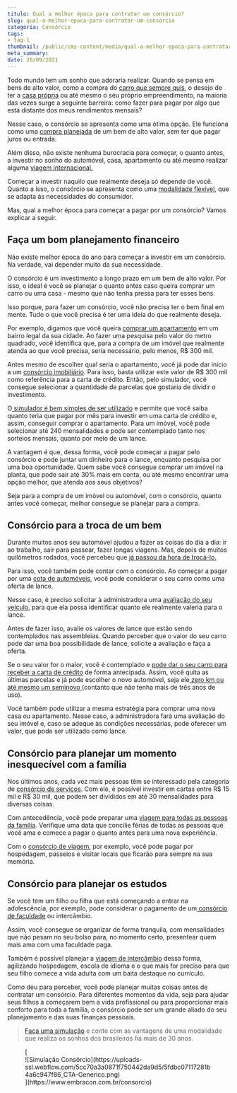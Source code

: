 ```yaml
---
titulo: Qual a melhor época para contratar um consórcio?
slug: qual-a-melhor-epoca-para-contratar-um-consorcio
categoria: Consórcio
tags:
- tag-1
thumbnail: /public/cms-content/media/qual-a-melhor-epoca-para-contratar-um-consorcio.jpg
meta_summary: 
date: 28/09/2021
---
```

Todo mundo tem um sonho que adoraria realizar. Quando se pensa em bens de alto valor, como a compra do [carro que sempre quis](https://www.embracon.com.br/blog/pensando-em-comprar-um-carro-saiba-o-que-levar-em-consideracao), o desejo de ter a [casa própria](https://www.embracon.com.br/blog/como-conquistar-a-estabilidade-da-casa-propria) ou até mesmo o seu próprio empreendimento, na maioria das vezes surge a seguinte barreira: como fazer para pagar por algo que está distante dos meus rendimentos mensais?

Nesse caso, o consórcio se apresenta como uma ótima opção. Ele funciona como uma [compra planejada](https://www.embracon.com.br/blog/8-motivos-que-comprovam-que-consorcio-e-investimento) de um bem de alto valor, sem ter que pagar juros ou entrada.

Além disso, não existe nenhuma burocracia para começar, o quanto antes, a investir no sonho do automóvel, casa, apartamento ou até mesmo realizar alguma [viagem internacional.](https://www.embracon.com.br/blog/saiba-como-montar-um-roteiro-de-viagem-em-7-passos)

Começar a investir naquilo que realmente deseja só depende de você. Quanto a isso, o consórcio se apresenta como uma [modalidade flexível](https://www.embracon.com.br/blog/entenda-como-o-consorcio-pode-te-ajudar-a-manter-a-estabilidade-financeira), que se adapta às necessidades do consumidor.

Mas, qual a melhor época para começar a pagar por um consórcio? Vamos explicar a seguir.

Faça um bom planejamento financeiro
-----------------------------------

Não existe melhor época do ano para começar a investir em um consórcio. Na verdade, vai depender muito da sua necessidade.

O consórcio é um investimento a longo prazo em um bem de alto valor. Por isso, o ideal é você se planejar o quanto antes caso queira comprar um carro ou uma casa - mesmo que não tenha pressa para ter esses bens.

Isso porque, para fazer um consórcio, você não precisa ter o bem final em mente. Tudo o que você precisa é ter uma ideia do que realmente deseja.

Por exemplo, digamos que você queira [comprar um apartamento](https://www.embracon.com.br/blog/como-comprar-um-apartamento) em um bairro legal da sua cidade. Ao fazer uma pesquisa pelo valor do metro quadrado, você identifica que, para a compra de um imóvel que realmente atenda ao que você precisa, seria necessário, pelo menos, R$ 300 mil.

Antes mesmo de escolher qual seria o apartamento, você já pode dar início a um [consórcio imobiliário](https://www.embracon.com.br/blog/guia-completo-consorcio-imobiliario). Para isso, basta utilizar este valor de R$ 300 mil como referência para a carta de crédito. Então, pelo simulador, você consegue selecionar a quantidade de parcelas que gostaria de dividir o investimento.

O[ simulador é bem simples de ser utilizado](https://www.embracon.com.br/blog/simulacao-de-consorcio) e permite que você saiba quanto teria que pagar por mês para investir em uma carta de crédito e, assim, conseguir comprar o apartamento. Para um imóvel, você pode selecionar até 240 mensalidades e pode ser contemplado tanto nos sorteios mensais, quanto por meio de um lance.

A vantagem é que, dessa forma, você pode começar a pagar pelo consórcio e pode juntar um dinheiro para o lance, enquanto pesquisa por uma boa oportunidade. Quem sabe você consegue comprar um imóvel na planta, que pode sair até 30% mais em conta, ou até mesmo encontrar uma opção melhor, que atenda aos seus objetivos?

Seja para a compra de um imóvel ou automóvel, com o consórcio, quanto antes você começar, melhor consegue se planejar para a compra.

Consórcio para a troca de um bem
--------------------------------

Durante muitos anos seu automóvel ajudou a fazer as coisas do dia a dia: ir ao trabalho, sair para passear, fazer longas viagens. Mas, depois de muitos quilômetros rodados, você percebeu que [já passou da hora de trocá-lo.](https://www.embracon.com.br/blog/confira-9-sinais-de-que-e-hora-de-trocar-de-carro)

Para isso, você também pode contar com o consórcio. Ao começar a pagar por uma [cota de automóveis](https://www.embracon.com.br/blog/como-funciona-consorcio-de-automoveis-por-que-boa-opcao), você pode considerar o seu carro como uma oferta de lance.

Nesse caso, é preciso solicitar à administradora uma [avaliação do seu veículo](https://www.embracon.com.br/blog/saiba-como-funciona-o-laudo-de-vistoria-no-consorcio), para que ela possa identificar quanto ele realmente valeria para o lance.

Antes de fazer isso, avalie os valores de lance que estão sendo contemplados nas assembleias. Quando perceber que o valor do seu carro pode dar uma boa possibilidade de lance, solicite a avaliação e faça a oferta.

Se o seu valor for o maior, você é contemplado e [pode dar o seu carro para receber a carta de crédito](https://www.embracon.com.br/blog/e-possivel-utilizar-um-carro-usado-para-dar-um-lance-em-um-consorcio) de forma antecipada. Assim, você quita as últimas parcelas e já pode escolher o novo automóvel, seja ele[ zero km ou até mesmo um seminovo ](https://www.embracon.com.br/blog/carro-zero-ou-seminovo)(contanto que não tenha mais de três anos de uso).

Você também pode utilizar a mesma estratégia para comprar uma nova casa ou apartamento. Nesse caso, a administradora fará uma avaliação do seu imóvel e, caso se adeque às condições necessárias, pode oferecer um valor, que pode ser utilizado como lance.

Consórcio para planejar um momento inesquecível com a família
-------------------------------------------------------------

Nos últimos anos, cada vez mais pessoas têm se interessado pela categoria de [consórcio de serviços](https://www.embracon.com.br/blog/consorcio-de-servicos-tudo-o-que-voce-precisa-saber-sobre-o-assunto). Com ele, é possível investir em cartas entre R$ 15 mil e R$ 30 mil, que podem ser divididos em até 30 mensalidades para diversas coisas.

Com antecedência, você pode preparar uma [viagem para todas as pessoas da família](https://www.embracon.com.br/blog/viagem-em-familia-4-dicas-para-agradar-a-todos). Verifique uma data que concilie férias de todas as pessoas que você ama e comece a pagar o quanto antes para uma nova experiência.

Com o [consórcio de viagem](https://www.embracon.com.br/blog/consorcio-de-viagens-embracon-vantagens), por exemplo, você pode pagar por hospedagem, passeios e visitar locais que ficarão para sempre na sua memória.

Consórcio para planejar os estudos
----------------------------------

Se você tem um filho ou filha que está começando a entrar na adolescência, por exemplo, pode considerar o pagamento de um[ consórcio de faculdade](https://www.embracon.com.br/blog/conheca-4-formas-de-pagar-a-faculdade) ou intercâmbio.

Assim, você consegue se organizar de forma tranquila, com mensalidades que não pesam no seu bolso para, no momento certo, presentear quem mais ama com uma faculdade paga.

Também é possível planejar a [viagem de intercâmbio](https://www.embracon.com.br/blog/7-dicas-essenciais-para-organizar-um-intercambio) dessa forma, agilizando hospedagem, escola de idioma e o que mais for preciso para que seu filho comece a vida adulta com um baita destaque no currículo.

Como deu para perceber, você pode planejar muitas coisas antes de contratar um consórcio. Para diferentes momentos da vida, seja para ajudar seus filhos a começarem bem a vida profissional ou para proporcionar mais conforto para toda a família, o consórcio pode ser um grande aliado do seu planejamento e das suas finanças pessoais.

> [Faça uma simulação](https://www.embracon.com.br/consorcio) e conte com as vantagens de uma modalidade que realiza os sonhos dos brasileiros há mais de 30 anos.

<figure class="w-richtext-figure-type-image w-richtext-align-center">[<div>![Simulação Consórcio](https://uploads-ssl.webflow.com/5cc70a3a0871f750442da9d5/5fdbc07117281b4a6c947f86_CTA-Generico.png)</div>](https://www.embracon.com.br/consorcio)</figure>
